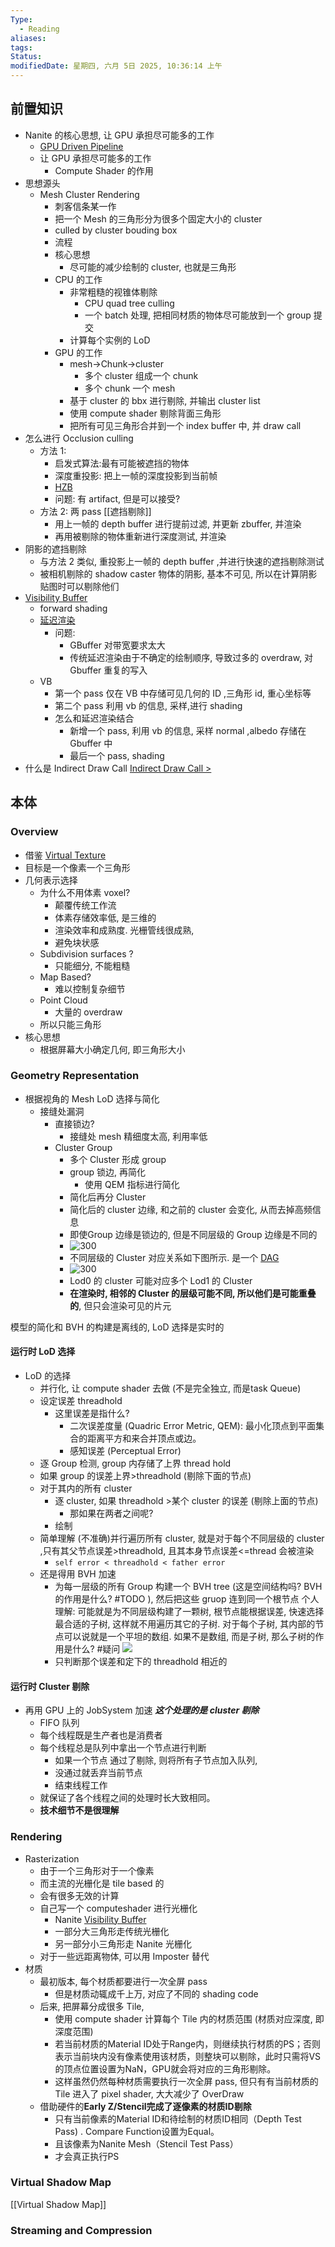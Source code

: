 ```yaml
---
Type:
  - Reading
aliases: 
tags: 
Status: 
modifiedDate: 星期四, 六月 5日 2025, 10:36:14 上午
---
```


## 前置知识

- Nanite 的核心思想, 让 GPU 承担尽可能多的工作
	- [GPU Driven Pipeline](GPU%20Driven%20Pipeline.md)
	- 让 GPU 承担尽可能多的工作
		- Compute Shader 的作用
- 思想源头
	- Mesh Cluster Rendering
		- 刺客信条某一作
		- 把一个 Mesh 的三角形分为很多个固定大小的 cluster
		- culled by cluster bouding box
		- 流程 
		- 核心思想
			- 尽可能的减少绘制的 cluster, 也就是三角形
		- CPU 的工作
			- 非常粗糙的视锥体剔除
				- CPU quad tree culling
				- 一个 batch 处理, 把相同材质的物体尽可能放到一个 group 提交
			- 计算每个实例的 LoD
		- GPU 的工作
			- mesh->Chunk->cluster
				- 多个 cluster 组成一个 chunk
				- 多个 chunk 一个 mesh
			- 基于 cluster 的 bbx 进行剔除, 并输出 cluster list
			- 使用 compute shader 剔除背面三角形
			- 把所有可见三角形合并到一个 index buffer 中, 并 draw call
- 怎么进行 Occlusion culling 
	- 方法 1:
		- 启发式算法:最有可能被遮挡的物体
		- 深度重投影: 把上一帧的深度投影到当前帧
		- [HZB](Hi-Z.md)
		- 问题: 有 artifact, 但是可以接受?
	- 方法 2: 两 pass [[遮挡剔除]]
		- 用上一帧的 depth buffer 进行提前过滤, 并更新 zbuffer, 并渲染
		- 再用被剔除的物体重新进行深度测试, 并渲染
- 阴影的遮挡剔除
	- 与方法 2 类似, 重投影上一帧的 depth buffer ,并进行快速的遮挡剔除测试
	- 被相机剔除的 shadow caster 物体的阴影, 基本不可见, 所以在计算阴影贴图时可以剔除他们
- [Visibility Buffer](Visibility%20Buffer.md)
	- forward shading
	- [延迟渲染](延迟渲染.md)
		- 问题:
			- GBuffer 对带宽要求太大
			- 传统延迟渲染由于不确定的绘制顺序, 导致过多的 overdraw, 对 Gbuffer 重复的写入
	- VB
		- 第一个 pass 仅在 VB 中存储可见几何的 ID ,三角形 id, 重心坐标等
		- 第二个 pass 利用 vb 的信息, 采样,进行 shading
		- 怎么和延迟渲染结合
			- 新增一个 pass, 利用 vb 的信息, 采样 normal ,albedo 存储在 Gbuffer 中
			- 最后一个 pass, shading
- 什么是 Indirect Draw Call  [Indirect Draw Call \> ](Indirect%20Draw%20Call.md#^6c2620)

## 本体

### Overview

- 借鉴 [Virtual Texture](Virtual%20Texture.md)
- 目标是一个像素一个三角形
- 几何表示选择
	- 为什么不用体素 voxel?
		- 颠覆传统工作流
		- 体素存储效率低, 是三维的
		- 渲染效率和成熟度. 光栅管线很成熟,
		-  避免块状感
	- Subdivision surfaces ?
		- 只能细分, 不能粗糙
	- Map Based?
		- 难以控制复杂细节
	- Point Cloud
		- 大量的 overdraw
	- 所以只能三角形
- 核心思想
	- 根据屏幕大小确定几何, 即三角形大小

### Geometry Representation

- 根据视角的 Mesh LoD 选择与简化
	-  接缝处漏洞
		- 直接锁边?
			- 接缝处 mesh 精细度太高, 利用率低
		- Cluster Group
			- 多个 Cluster 形成 group
			- group 锁边, 再简化
				- 使用 QEM 指标进行简化
			- 简化后再分 Cluster
			- 简化后的 cluster 边缘, 和之前的 cluster 会变化, 从而去掉高频信息
			- 即使Group 边缘是锁边的, 但是不同层级的 Group 边缘是不同的
			- ![300](assets/Nanite%20games104%20学习-4.png)
			- 不同层级的 Cluster 对应关系如下图所示. 是一个 [DAG](DAG.md)
			- ![300](assets/Nanite%20games104%20学习-5.png)
			- Lod0 的 cluster 可能对应多个 Lod1 的 Cluster
			- **在渲染时, 相邻的 Cluster 的层级可能不同, 所以他们是可能重叠的**, 但只会渲染可见的片元

模型的简化和 BVH 的构建是离线的, LoD 选择是实时的

#### 运行时 LoD 选择

- LoD 的选择
    - 并行化, 让 compute shader 去做 (不是完全独立, 而是task Queue)
    - 设定误差 threadhold
        - 这里误差是指什么? 
            - 二次误差度量 (Quadric Error Metric, QEM): 最小化顶点到平面集合的距离平方和来合并顶点或边。
            - 感知误差 (Perceptual Error)
    - 逐 Group 检测, group 内存储了上界 thread hold
    - 如果 group 的误差上界>threadhold (剔除下面的节点)
    -  对于其内的所有 cluster
        - 逐 cluster, 如果 threadhold >某个 cluster 的误差 (剔除上面的节点)
            - 那如果在两者之间呢? 
        - 绘制
    - 简单理解 (不准确)并行遍历所有 cluster, 就是对于每个不同层级的 cluster ,只有其父节点误差>threadhold, 且其本身节点误差<=thread 会被渲染
        - `self error < threadhold < father error`
    - 还是得用 BVH 加速
        - 为每一层级的所有 Group 构建一个 BVH tree (这是空间结构吗? BVH 的作用是什么? #TODO ), 然后把这些 gruop 连到同一个根节点
          个人理解:
          可能就是为不同层级构建了一颗树, 根节点能根据误差, 快速选择最合适的子树, 这样就不用遍历其它的子树.
          对于每个子树, 其内部的节点可以说就是一个平坦的数组. 如果不是数组, 而是子树, 那么子树的作用是什么? #疑问
          ![](assets/Nanite%20games104%20学习-7.png)
        - 只判断那个误差和定下的 threadhold 相近的

#### 运行时 Cluster 剔除

- 再用 GPU 上的 JobSystem 加速 ***这个处理的是 cluster 剔除***
    - FIFO 队列
    - 每个线程既是生产者也是消费者
    - 每个线程总是队列中拿出一个节点进行判断
        - 如果一个节点 通过了剔除, 则将所有子节点加入队列, 
        - 没通过就丢弃当前节点
        - 结束线程工作
    - 就保证了各个线程之间的处理时长大致相同。
    - **技术细节不是很理解**

### Rendering

- Rasterization
    - 由于一个三角形对于一个像素
    - 而主流的光栅化是 tile based 的
    - 会有很多无效的计算 
    - 自己写一个 computeshader 进行光栅化
        - Nanite [Visibility Buffer](Visibility%20Buffer.md)
        - 一部分大三角形走传统光栅化
        - 另一部分小三角形走 Nanite 光栅化
    - 对于一些远距离物体, 可以用 Imposter 替代
- 材质
    - 最初版本, 每个材质都要进行一次全屏 pass
        - 但是材质动辄成千上万, 对应了不同的 shading code
    - 后来, 把屏幕分成很多 Tile,
        - 使用 compute shader 计算每个 Tile 内的材质范围 (材质对应深度, 即深度范围)
        - 若当前材质的Material ID处于Range内，则继续执行材质的PS；否则表示当前块内没有像素使用该材质，则整块可以剔除，此时只需将VS的顶点位置设置为NaN，GPU就会将对应的三角形剔除。
        - 这样虽然仍然每种材质需要执行一次全屏 pass, 但只有有当前材质的 Tile 进入了 pixel shader, 大大减少了 OverDraw
    - 借助硬件的**Early Z/Stencil完成了逐像素的材质ID剔除**
        - 只有当前像素的Material ID和待绘制的材质ID相同（Depth Test Pass) . Compare Function设置为Equal。
        - 且该像素为Nanite Mesh（Stencil Test Pass）
        - 才会真正执行PS

### Virtual Shadow Map

[[Virtual Shadow Map]]

### Streaming and Compression

